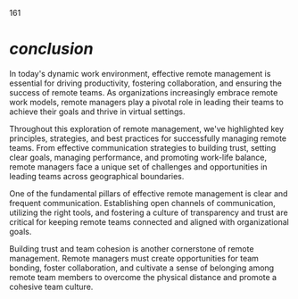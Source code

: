 161


# ***conclusion***



In today's dynamic work environment, effective remote management is essential for driving productivity, fostering collaboration, and ensuring the success of remote teams. As organizations increasingly embrace remote work models, remote managers play a pivotal role in leading their teams to achieve their goals and thrive in virtual settings.

Throughout this exploration of remote management, we've highlighted key principles, strategies, and best practices for successfully managing remote teams. From effective communication strategies to building trust, setting clear goals, managing performance, and promoting work-life balance, remote managers face a unique set of challenges and opportunities in leading teams across geographical boundaries.

One of the fundamental pillars of effective remote management is clear and frequent communication. Establishing open channels of communication, utilizing the right tools, and fostering a culture of transparency and trust are critical for keeping remote teams connected and aligned with organizational goals.

Building trust and team cohesion is another cornerstone of remote management. Remote managers must create opportunities for team bonding, foster collaboration, and cultivate a sense of belonging among remote team members to overcome the physical distance and promote a cohesive team culture.